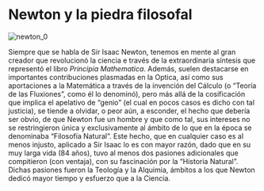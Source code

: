 # Newton y la piedra filosofal



![newton_0](https://raw.githubusercontent.com/santuario/Newton_Filosofal/master/design/newton_0.jpg)

Siempre que se habla de Sir Isaac Newton, tenemos en mente al gran creador que revolucionó la ciencia e través de la extraordinaria síntesis que representó el libro *Principia Mathematica*. Además, suelen destacarse en importantes contribuciones plasmadas en la Optica, así como sus aportaciones a la Matemática a través de la invención del Cálculo (o “Teoría de las Fluxiones”, como él lo denominó), pero más allá de la cosificación que implica el apelativo de “genio” (el cual en pocos casos es dicho con tal justicia), se tiende a olvidar, o peor aún, a esconder, el hecho que debería ser obvio, de que Newton fue un hombre y que como tal, sus intereses no se restringieron única y exclusivamente al ámbito de lo que en la época se denominaba “Filosofía Natural”. Este hecho, que en cualquier caso es al menos injusto, aplicado a Sir Isaac lo es con mayor razón, dado que en su muy larga vida (84 años), tuvo al menos dos pasiones adicionales que compitieron (con ventaja), con su fascinación por la “Historia Natural”. Dichas pasiones fueron la Teología y la Alquimia, ámbitos a los que Newton dedicó mayor tiempo y esfuerzo que a la Ciencia.
